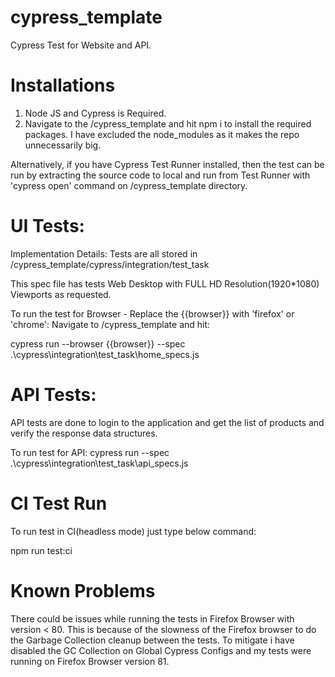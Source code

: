 # cypress_template
Cypress Test for Website and API. 


# Installations
1. Node JS and Cypress is Required.
2. Navigate to the /cypress_template and hit npm i to install the required packages. I have excluded the node_modules as it makes the repo unnecessarily big. 

Alternatively, if you have Cypress Test Runner installed, then the test can be run by extracting the source code to local and run from Test Runner with 'cypress open' command on /cypress_template directory. 

# UI Tests: 
Implementation Details: 
Tests are all stored in /cypress_template/cypress/integration/test_task 

This spec file has tests Web Desktop with FULL HD Resolution(1920*1080) Viewports as requested. 


To run the test for Browser - Replace the {{browser}} with 'firefox' or 'chrome': 
Navigate to /cypress_template and hit: 

cypress run --browser {{browser}} --spec .\cypress\integration\test_task\home_specs.js 

# API Tests: 
API tests are done to login to the application and get the list of products and verify the response data structures. 

To run test for API: 
cypress run --spec .\cypress\integration\test_task\api_specs.js



# CI Test Run
To run test in CI(headless mode) just type below command: 

npm run test:ci

# Known Problems
There could be issues while running the tests in Firefox Browser with version < 80. This is because of the slowness of the Firefox browser to do the Garbage Collection cleanup between the tests. To mitigate i have disabled the GC Collection on Global Cypress Configs and my tests were running on Firefox Browser version 81. 


